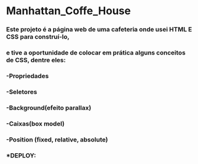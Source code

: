 # Manhattan_Coffe_House
### Este projeto é a página web de uma cafeteria onde usei **HTML** E **CSS** para construí-lo,
### e tive a oportunidade de colocar em prática alguns conceitos de CSS, dentre eles:
### -Propriedades
### -Seletores
### -Background(efeito parallax)
### -Caixas(box model)
### -Position (fixed, relative, absolute)

### *DEPLOY:



